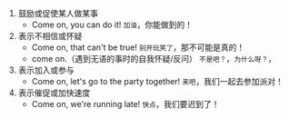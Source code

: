 1. 鼓励或促使某人做某事
   * Come on, you can do it!
     `加油`，你能做到的！
2. 表示不相信或怀疑
   * Come on, that can't be true!
     `别开玩笑了`，那不可能是真的！
   * come on.（遇到无语的事时的自我怀疑/反问）
     `不是吧？`，`为什么呀？`，
3. 表示加入或参与
   * Come on, let's go to the party together!
     `来吧`，我们一起去参加派对！
4. 表示催促或加快速度
   * Come on, we're running late!
     `快点`，我们要迟到了！